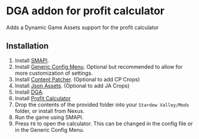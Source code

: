 # DGA addon for profit calculator

Adds a Dynamic Game Assets support for the profit calculator

## Installation

1. Install [SMAPI](https://smapi.io/).
2. Install [Generic Config Menu](https://www.nexusmods.com/stardewvalley/mods/5098). Optional but recommended to allow for more customization of settings.
2. Install [Content Patcher](https://www.nexusmods.com/stardewvalley/mods/1915). (Optional to add CP Crops)
3. Install [Json Assets](https://www.nexusmods.com/stardewvalley/mods/1720). (Optional to add JA Crops)
4. Install [DGA](https://www.nexusmods.com/stardewvalley/mods/9365). 
5. Install [Profit Calculator](https://github.com/6135/StardewValleyMods)
6. Drop the contents of the provided folder into your `Stardew Valley/Mods` folder, or install from Nexus.
7. Run the game using SMAPI.
8. Press `F8` to open the calculator. This can be changed in the config file or in the Generic Config Menu.
